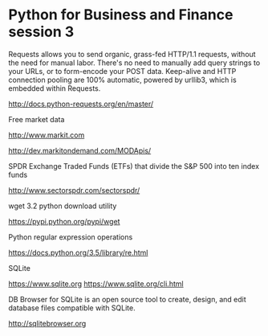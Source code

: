 
# Python for Business and Finance session 3

Requests allows you to send organic, grass-fed HTTP/1.1 requests, without the need for manual labor. There's no need to manually add query strings to your URLs, or to form-encode your POST data. Keep-alive and HTTP connection pooling are 100% automatic, powered by urllib3, which is embedded within Requests.


http://docs.python-requests.org/en/master/

Free market data

http://www.markit.com

http://dev.markitondemand.com/MODApis/

SPDR Exchange Traded Funds (ETFs) that divide the S&P 500 into ten index funds

http://www.sectorspdr.com/sectorspdr/

wget 3.2
python download utility

https://pypi.python.org/pypi/wget

Python regular expression operations

https://docs.python.org/3.5/library/re.html

SQLite

https://www.sqlite.org
https://www.sqlite.org/cli.html

DB Browser for SQLite is an open source tool to create, design, and edit database files compatible with SQLite.

http://sqlitebrowser.org

